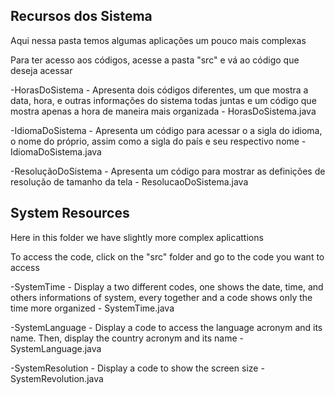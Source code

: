 ## Recursos dos Sistema

Aqui nessa pasta temos algumas aplicações um pouco mais complexas

Para ter acesso aos códigos, acesse a pasta "src" e vá ao código que deseja acessar

-HorasDoSistema - Apresenta dois códigos diferentes, um que mostra a data, hora, e outras informações do sistema todas juntas e um código que mostra apenas a hora de maneira mais organizada - HorasDoSistema.java

-IdiomaDoSistema - Apresenta um código para acessar o a sigla do idioma, o nome do próprio, assim como a sigla do país e seu respectivo nome - IdiomaDoSistema.java

-ResoluçãoDoSistema - Apresenta um código para mostrar as definições de resolução de tamanho da tela - ResolucaoDoSistema.java

## System Resources

Here in this folder we have slightly more complex aplicattions

To access the code, click on the "src" folder and go to the code you want to access

-SystemTime - Display a two different codes, one shows the date, time, and others informations of system, every together and a code shows only the time more organized - SystemTime.java

-SystemLanguage - Display a code to access the language acronym and its name. Then, display the country acronym and its name - SystemLanguage.java

-SystemResolution - Display a code to show the screen size - SystemRevolution.java
